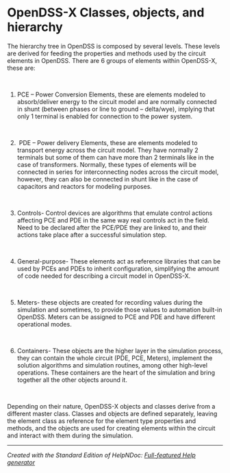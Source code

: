 # OpenDSS-X Classes, objects, and hierarchy

The hierarchy tree in OpenDSS is composed by several levels. These levels are derived for feeding the properties and methods used by the circuit elements in OpenDSS. There are 6 groups of elements within OpenDSS-X, these are:

&nbsp;

1. PCE – Power Conversion Elements, these are elements modeled to absorb/deliver energy to the circuit model and are normally connected in shunt (between phases or line to ground – delta/wye), implying that only 1 terminal is enabled for connection to the power system.

&nbsp;

2. &nbsp;PDE – Power delivery Elements, these are elements modeled to transport energy across the circuit model. They have normally 2 terminals but some of them can have more than 2 terminals like in the case of transformers. Normally, these types of elements will be connected in series for interconnecting nodes across the circuit model, however, they can also be connected in shunt like in the case of capacitors and reactors for modeling purposes.

&nbsp;

3. Controls- Control devices are algorithms that emulate control actions affecting PCE and PDE in the same way real controls act in the field. Need to be declared after the PCE/PDE they are linked to, and their actions take place after a successful simulation step.

&nbsp;

4. General-purpose- These elements act as reference libraries that can be used by PCEs and PDEs to inherit configuration, simplifying the amount of code needed for describing a circuit model in OpenDSS-X.

&nbsp;

5. Meters- these objects are created for recording values during the simulation and sometimes, to provide those values to automation built-in OpenDSS. Meters can be assigned to PCE and PDE and have different operational modes.

&nbsp;

6. Containers- These objects are the higher layer in the simulation process, they can contain the whole circuit (PDE, PCE, Meters), implement the solution algorithms and simulation routines, among other high-level operations. These containers are the heart of the simulation and bring together all the other objects around it.

&nbsp;

Depending on their nature, OpenDSS-X objects and classes derive from a different master class. Classes and objects are defined separately, leaving the element class as reference for the element type properties and methods, and the objects are used for creating elements within the circuit and interact with them during the simulation.

***
_Created with the Standard Edition of HelpNDoc: [Full-featured Help generator](<https://www.helpndoc.com/feature-tour>)_
